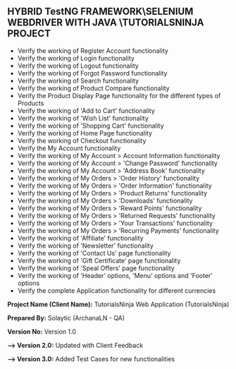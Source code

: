 ## HYBRID TestNG FRAMEWORK\SELENIUM WEBDRIVER WITH JAVA \TUTORIALSNINJA PROJECT ##

* Verify the working of Register Account functionality
* Verify the working of Login functionality
* Verify the working of Logout functionality
* Verify the working of Forgot Password functionality
* Verify the working of Search functionality
* Verify the working of Product Compare functionality
* Verify the Product Display Page functionality for the different types of Products
* Verify the working of 'Add to Cart' functionality
* Verify the working of 'Wish List' functionality
* Verify the working of 'Shopping Cart' functionality
* Verify the working of Home Page functionality
* Verify the working of Checkout functionality
* Verify the My Account functionality
* Verify the working of My Account > Account Information functionality
* Verify the working of My Account > 'Change Password' functionality
* Verify the working of My Account > 'Address Book' functionality
* Verify the working of My Orders > 'Order History' functionality
* Verify the working of My Orders > 'Order Information' functionality
* Verify the working of My Orders > 'Product Returns' functionality
* Verify the working of My Orders > 'Downloads' functionality
* Verify the working of My Orders > 'Reward Points' functionality
* Verify the working of My Orders > 'Returned Requests' functionality
* Verify the working of My Orders > 'Your Transactions' functionality
* Verify the working of My Orders > 'Recurring Payments' functionality
* Verify the working of 'Affiliate' functionality
* Verify the working of 'Newsletter' functionality
* Verify the working of 'Contact Us' page functionality
* Verify the working of 'Gift Certificate' page functionality
* Verify the working of 'Speal Offers' page functionality
* Verify the working of 'Header' options, 'Menu' options and 'Footer' options
* Verify the complete Application functionality for different currencies

**Project Name (Client Name):** TutorialsNinja Web Application (TutorialsNinja)

**Prepared By:** Solaytic (ArchanaLN - QA)

**Version No:** Version 1.0

**--> Version 2.0:** Updated with Client Feedback

**--> Version 3.0:** Added Test Cases for new functionalities
